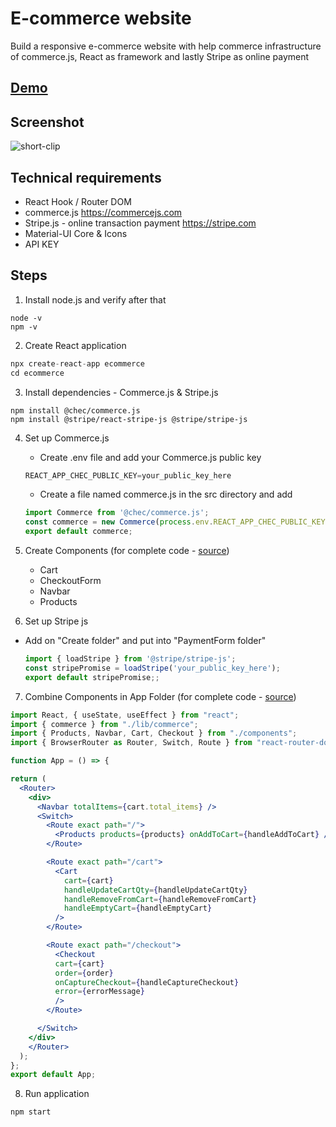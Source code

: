 # E-commerce website 

Build a responsive e-commerce website with help commerce infrastructure of commerce.js, React as framework and lastly Stripe as online payment

## [Demo](https://ecommerce-js-nicky.netlify.app/) 

## Screenshot
![short-clip](https://user-images.githubusercontent.com/71074389/113506708-b8772f00-9546-11eb-95cc-cb3644a75879.gif)

## Technical requirements
* React Hook / Router DOM
* commerce.js https://commercejs.com 
* Stripe.js - online transaction payment https://stripe.com
* Material-UI Core & Icons
* API KEY 

## Steps
1. Install node.js and verify after that
```
node -v
npm -v
```
2. Create React application
```jsx
npx create-react-app ecommerce
cd ecommerce
```
3. Install dependencies - Commerce.js & Stripe.js
```npm
npm install @chec/commerce.js
npm install @stripe/react-stripe-js @stripe/stripe-js
```
4. Set up Commerce.js
    - Create .env file and add your Commerce.js public key
    ```jsx
    REACT_APP_CHEC_PUBLIC_KEY=your_public_key_here
    ```  
    - Create a file named commerce.js in the src directory and add
   ```jsx
   import Commerce from '@chec/commerce.js';
   const commerce = new Commerce(process.env.REACT_APP_CHEC_PUBLIC_KEY, true);
   export default commerce;
   ```
  
5. Create Components (for complete code - [source](https://github.com/zukui1984/ecommerce/tree/master/src/components))
   - Cart
   - CheckoutForm
   - Navbar
   - Products
     
6. Set up Stripe js
- Add on "Create folder" and put into "PaymentForm folder"
   ```jsx
   import { loadStripe } from '@stripe/stripe-js';
   const stripePromise = loadStripe('your_public_key_here');
   export default stripePromise;;
   ```

7. Combine Components in App Folder (for complete code - [source](https://github.com/zukui1984/ecommerce/blob/master/src/App.js#L63))
  ```jsx
  import React, { useState, useEffect } from "react";
  import { commerce } from "./lib/commerce";
  import { Products, Navbar, Cart, Checkout } from "./components";
  import { BrowserRouter as Router, Switch, Route } from "react-router-dom";

  function App = () => {

  return (
    <Router>
      <div>
        <Navbar totalItems={cart.total_items} />
        <Switch>
          <Route exact path="/">
            <Products products={products} onAddToCart={handleAddToCart} />
          </Route>

          <Route exact path="/cart">
            <Cart
              cart={cart}
              handleUpdateCartQty={handleUpdateCartQty}
              handleRemoveFromCart={handleRemoveFromCart}
              handleEmptyCart={handleEmptyCart}
            />
          </Route>

          <Route exact path="/checkout">
            <Checkout 
            cart={cart}
            order={order}
            onCaptureCheckout={handleCaptureCheckout}
            error={errorMessage}
            />
          </Route>

        </Switch>
      </div>
      </Router>
    );
  };
  export default App; 
  ```

8. Run application
  ```npm
  npm start
  ```
